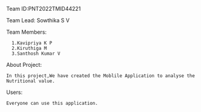 Team ID:PNT2022TMID44221

Team Lead: Sowthika S V

Team Members:
      
      1.Kavipriya K P
      2.Kiruthiga M
      3.Santhosh Kumar V
      
About Project:

    In this project,We have created the Moblile Application to analyse the Nutritional value.


Users:

    Everyone can use this application.
    



     
    

    
      
      
